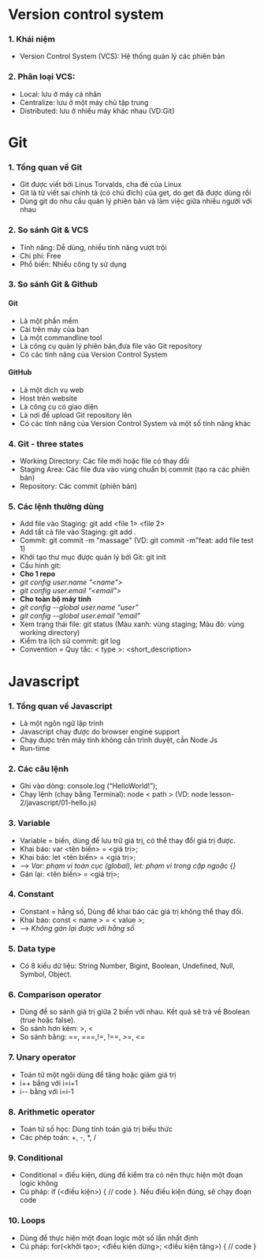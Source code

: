 # Version control system
### 1. Khái niệm 
- Version Control System (VCS): Hệ thống quản lý các phiên bản
### 2. Phân loại VCS:
- Local: lưu ở máy cá nhân
- Centralize: lưu ở một máy chủ tập trung
- Distributed: lưu ở nhiều
máy khác nhau (VD:Git)

# Git
### 1. Tổng quan về Git 
- Git được viết bởi Linus Torvalds, cha đẻ của Linux
- Git là từ viết sai chính
tả (có chủ đích) của get, do get đã được dùng rồi
- Dùng git do nhu cầu quản lý phiên bản và làm việc giữa nhiều người với nhau
### 2. So sánh Git & VCS
- Tính năng: Dễ dùng, nhiều tính năng vượt trội
- Chi phí: Free
- Phổ biến: Nhiều công ty sử dụng 
### 3. So sánh Git & Github 
#### **Git**
- Là một phần mềm
- Cài trên máy của bạn
- Là một commandline tool
- Là công cụ quản lý phiên bản,đưa file vào Git repository
- Có các tính năng của Version Control System
#### **GitHub**
- Là một dịch vụ web
- Host trên website
- Là công cụ có giao diện
- Là nơi để upload Git repository lên
- Có các tính năng của Version Control System và một số tính năng khác
### 4. Git - three states
- Working Directory: Các file mới hoặc file có thay đổi
- Staging Area: Các file đưa vào vùng chuẩn bị commit (tạo ra các phiên bản)
- Repository: Các commit
(phiên bản) 
### 5. Các lệnh thường dùng
- Add file vào Staging: git add <file 1> <file 2>
- Add tất cả file vào Staging: git add .
- Commit: git commit -m "massage" (VD: git commit -m"feat: add file test 1)
- Khởi tạo thư mục được quản lý bởi Git: git init
- Cấu hình git:
- **Cho 1 repo**
 - *git config user.name "<name">*
- *git config user.email "<email">*
- **Cho toàn bộ máy tính**
- *git config --global user.name “user”*
- *git config --global user.email “email”*
- Xem trạng thái file: git status (Màu xanh: vùng staging; Màu đỏ: vùng working directory)
- Kiểm tra lịch sử commit: git log
- Convention = Quy tắc: < type >: <short_description>

# Javascript
### 1. Tổng quan về Javascript 
- Là một ngôn ngữ lập trình
- Javascript
chạy được do browser engine support
- Chạy được trên máy tính không cần trình
duyệt, cần Node Js
- Run-time
### 2. Các câu lệnh
- Ghi vào dòng: console.log  (“HelloWorld!”);
- Chạy lệnh (chạy bằng Terminal): node < path > (VD: node lesson-2/javascript/01-hello.js)
### 3. Variable
- Variable = biến, dùng để lưu trữ giá trị,
có thể thay đổi giá trị được.
- Khai báo: var <tên biến> = <giá trị>;
- Khai báo: let <tên biến> = <giá trị>;
- --> *Var: phạm vi toàn cục (global), let: phạm vi trong cặp ngoặc {}*
- Gán lại: <tên biến> = <giá trị>;
### 4. Constant
- Constant = hằng số, Dùng để khai báo các giá trị không thể thay đổi. 
- Khai báo: const < name > = < value >;
- --> *Không gán lại được với hằng số*
### 5. Data type 
- Có 8 kiểu dữ liệu: String Number, Bigint, Boolean, Undefined, Null, Symbol, Object.
### 6. Comparison operator
- Dùng để so sánh giá trị giữa 2 biến với nhau. Kết quả sẽ trả về Boolean (true hoặc false).
- So sánh hơn kém: >, <
- So sánh bằng: ==, ===,!=, !==, >=, <=
### 7. Unary operator
- Toán tử một ngôi dùng để tăng hoặc giảm giá trị
- i++ bằng với i=i+1
- i-- bằng với i=i-1
### 8. Arithmetic operator
- Toán tử
số học: Dùng tính toán giá trị biểu thức
- Các phép toán: +, -, *, /
### 9. Conditional
- Conditional = điều kiện, dùng để kiểm tra có nên thực hiện một đoạn logic không
- Cú pháp: if (<điều kiện>) { // code }. Nếu
điều kiện đúng, sẽ chạy đoạn code
### 10. Loops
- Dùng để thực hiện một đoạn logic một
số lần nhất định
- Cú pháp: for(<khởi tạo>; <điều kiện dừng>; <điều kiện tăng>) {
// code }